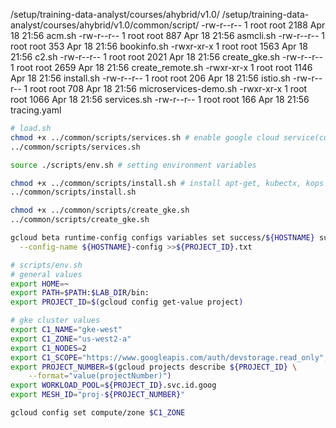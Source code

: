 /setup/training-data-analyst/courses/ahybrid/v1.0/
/setup/training-data-analyst/courses/ahybrid/v1.0/common/script/
-rw-r--r-- 1 root root 2188 Apr 18 21:56 acm.sh
-rw-r--r-- 1 root root 887 Apr 18 21:56 asmcli.sh
-rw-r--r-- 1 root root 353 Apr 18 21:56 bookinfo.sh
-rwxr-xr-x 1 root root 1563 Apr 18 21:56 c2.sh
-rw-r--r-- 1 root root 2021 Apr 18 21:56 create_gke.sh
-rw-r--r-- 1 root root 2659 Apr 18 21:56 create_remote.sh
-rwxr-xr-x 1 root root 1146 Apr 18 21:56 install.sh
-rw-r--r-- 1 root root 206 Apr 18 21:56 istio.sh
-rw-r--r-- 1 root root 708 Apr 18 21:56 microservices-demo.sh
-rwxr-xr-x 1 root root 1066 Apr 18 21:56 services.sh
-rw-r--r-- 1 root root 166 Apr 18 21:56 tracing.yaml

```bash
# load.sh
chmod +x ../common/scripts/services.sh # enable google cloud service(continer, compute, ...)
../common/scripts/services.sh

source ./scripts/env.sh # setting environment variables

chmod +x ../common/scripts/install.sh # install apt-get, kubectx, kops
../common/scripts/install.sh

chmod +x ../common/scripts/create_gke.sh
../common/scripts/create_gke.sh

gcloud beta runtime-config configs variables set success/${HOSTNAME} success \
  --config-name ${HOSTNAME}-config >>${PROJECT_ID}.txt
```

```bash
# scripts/env.sh
# general values
export HOME=~
export PATH=$PATH:$LAB_DIR/bin:
export PROJECT_ID=$(gcloud config get-value project)

# gke cluster values
export C1_NAME="gke-west"
export C1_ZONE="us-west2-a"
export C1_NODES=2
export C1_SCOPE="https://www.googleapis.com/auth/devstorage.read_only","https://www.googleapis.com/auth/logging.write","https://www.googleapis.com/auth/monitoring","https://www.googleapis.com/auth/servicecontrol","https://www.googleapis.com/auth/service.management.readonly","https://www.googleapis.com/auth/trace.append"
export PROJECT_NUMBER=$(gcloud projects describe ${PROJECT_ID} \
    --format="value(projectNumber)")
export WORKLOAD_POOL=${PROJECT_ID}.svc.id.goog
export MESH_ID="proj-${PROJECT_NUMBER}"

gcloud config set compute/zone $C1_ZONE
```
